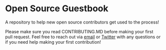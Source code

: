 # Open Source Guestbook
A repository to help new open source contributors get used to the process!

Please make sure you read CONTRIBUTING.MD before making your first pull request.  Feel free to reach out via [email](mailto:k.koppenhaver@gmail.com) or [Twitter](https://twitter.com/@kkoppenhaver) with any questions or if you need help making your first contribution!
